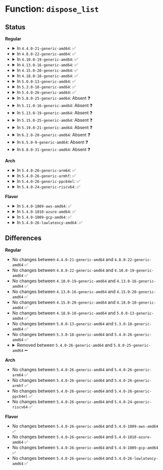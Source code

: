 # Function: <code>dispose_list</code>

## Status
<b>Regular</b>
<ul>
<li>
<details>
<summary>In <code>4.4.0-21-generic-amd64</code>: ✅</summary>

```c
void dispose_list(struct list_head * head)
```

```json
{
  "name": "dispose_list",
  "collision_type": "Unique Static",
  "inline_type": "No",
  "funcs": [
    {
      "addr": 18446744071581105712,
      "name": "dispose_list",
      "external": false,
      "loc": "fs/inode.c:569",
      "file": "fs/inode.c",
      "inline": "seen, unknown",
      "caller_inline": [],
      "caller_func": [
        "fs/inode.c:evict_inodes",
        "fs/inode.c:evict_inodes",
        "fs/inode.c:invalidate_inodes",
        "fs/inode.c:prune_icache_sb"
      ]
    }
  ],
  "symbols": [
    {
      "addr": 18446744071581105712,
      "name": "dispose_list",
      "section": ".text",
      "bind": "STB_LOCAL",
      "size": 71
    }
  ]
}
```
</details>
</li>
<li>
<details>
<summary>In <code>4.8.0-22-generic-amd64</code>: ✅</summary>

```c
void dispose_list(struct list_head * head)
```

```json
{
  "name": "dispose_list",
  "collision_type": "Unique Static",
  "inline_type": "No",
  "funcs": [
    {
      "addr": 18446744071581271408,
      "name": "dispose_list",
      "external": false,
      "loc": "fs/inode.c:578",
      "file": "fs/inode.c",
      "inline": "seen, unknown",
      "caller_inline": [],
      "caller_func": [
        "fs/inode.c:prune_icache_sb",
        "fs/inode.c:invalidate_inodes",
        "fs/inode.c:evict_inodes",
        "fs/inode.c:evict_inodes"
      ]
    }
  ],
  "symbols": [
    {
      "addr": 18446744071581271408,
      "name": "dispose_list",
      "section": ".text",
      "bind": "STB_LOCAL",
      "size": 74
    }
  ]
}
```
</details>
</li>
<li>
<details>
<summary>In <code>4.10.0-19-generic-amd64</code>: ✅</summary>

```c
void dispose_list(struct list_head * head)
```

```json
{
  "name": "dispose_list",
  "collision_type": "Unique Static",
  "inline_type": "No",
  "funcs": [
    {
      "addr": 18446744071581349392,
      "name": "dispose_list",
      "external": false,
      "loc": "fs/inode.c:580",
      "file": "fs/inode.c",
      "inline": "seen, unknown",
      "caller_inline": [],
      "caller_func": [
        "fs/inode.c:prune_icache_sb",
        "fs/inode.c:invalidate_inodes",
        "fs/inode.c:evict_inodes",
        "fs/inode.c:evict_inodes"
      ]
    }
  ],
  "symbols": [
    {
      "addr": 18446744071581349392,
      "name": "dispose_list",
      "section": ".text",
      "bind": "STB_LOCAL",
      "size": 74
    }
  ]
}
```
</details>
</li>
<li>
<details>
<summary>In <code>4.13.0-16-generic-amd64</code>: ✅</summary>

```c
void dispose_list(struct list_head * head)
```

```json
{
  "name": "dispose_list",
  "collision_type": "Unique Static",
  "inline_type": "No",
  "funcs": [
    {
      "addr": 18446744071581404720,
      "name": "dispose_list",
      "external": false,
      "loc": "fs/inode.c:580",
      "file": "fs/inode.c",
      "inline": "seen, unknown",
      "caller_inline": [],
      "caller_func": [
        "fs/inode.c:prune_icache_sb",
        "fs/inode.c:invalidate_inodes",
        "fs/inode.c:evict_inodes",
        "fs/inode.c:evict_inodes"
      ]
    }
  ],
  "symbols": [
    {
      "addr": 18446744071581404720,
      "name": "dispose_list",
      "section": ".text",
      "bind": "STB_LOCAL",
      "size": 75
    }
  ]
}
```
</details>
</li>
<li>
<details>
<summary>In <code>4.15.0-20-generic-amd64</code>: ✅</summary>

```c
void dispose_list(struct list_head * head)
```

```json
{
  "name": "dispose_list",
  "collision_type": "Unique Static",
  "inline_type": "No",
  "funcs": [
    {
      "addr": 18446744071581546336,
      "name": "dispose_list",
      "external": false,
      "loc": "fs/inode.c:580",
      "file": "fs/inode.c",
      "inline": "seen, unknown",
      "caller_inline": [],
      "caller_func": [
        "fs/inode.c:prune_icache_sb",
        "fs/inode.c:invalidate_inodes",
        "fs/inode.c:evict_inodes",
        "fs/inode.c:evict_inodes"
      ]
    }
  ],
  "symbols": [
    {
      "addr": 18446744071581546336,
      "name": "dispose_list",
      "section": ".text",
      "bind": "STB_LOCAL",
      "size": 75
    }
  ]
}
```
</details>
</li>
<li>
<details>
<summary>In <code>4.18.0-10-generic-amd64</code>: ✅</summary>

```c
void dispose_list(struct list_head * head)
```

```json
{
  "name": "dispose_list",
  "collision_type": "Unique Static",
  "inline_type": "No",
  "funcs": [
    {
      "addr": 18446744071581702064,
      "name": "dispose_list",
      "external": false,
      "loc": "fs/inode.c:585",
      "file": "fs/inode.c",
      "inline": "seen, unknown",
      "caller_inline": [],
      "caller_func": [
        "fs/inode.c:prune_icache_sb",
        "fs/inode.c:invalidate_inodes",
        "fs/inode.c:evict_inodes",
        "fs/inode.c:evict_inodes"
      ]
    }
  ],
  "symbols": [
    {
      "addr": 18446744071581702064,
      "name": "dispose_list",
      "section": ".text",
      "bind": "STB_LOCAL",
      "size": 74
    }
  ]
}
```
</details>
</li>
<li>
<details>
<summary>In <code>5.0.0-13-generic-amd64</code>: ✅</summary>

```c
void dispose_list(struct list_head * head)
```

```json
{
  "name": "dispose_list",
  "collision_type": "Unique Static",
  "inline_type": "No",
  "funcs": [
    {
      "addr": 18446744071581788672,
      "name": "dispose_list",
      "external": false,
      "loc": "fs/inode.c:585",
      "file": "fs/inode.c",
      "inline": "seen, unknown",
      "caller_inline": [],
      "caller_func": [
        "fs/inode.c:prune_icache_sb",
        "fs/inode.c:invalidate_inodes",
        "fs/inode.c:evict_inodes",
        "fs/inode.c:evict_inodes"
      ]
    }
  ],
  "symbols": [
    {
      "addr": 18446744071581788672,
      "name": "dispose_list",
      "section": ".text",
      "bind": "STB_LOCAL",
      "size": 74
    }
  ]
}
```
</details>
</li>
<li>
<details>
<summary>In <code>5.3.0-18-generic-amd64</code>: ✅</summary>

```c
void dispose_list(struct list_head * head)
```

```json
{
  "name": "dispose_list",
  "collision_type": "Unique Static",
  "inline_type": "No",
  "funcs": [
    {
      "addr": 18446744071581907216,
      "name": "dispose_list",
      "external": false,
      "loc": "fs/inode.c:598",
      "file": "fs/inode.c",
      "inline": "seen, unknown",
      "caller_inline": [],
      "caller_func": [
        "fs/inode.c:prune_icache_sb",
        "fs/inode.c:invalidate_inodes",
        "fs/inode.c:evict_inodes",
        "fs/inode.c:evict_inodes"
      ]
    }
  ],
  "symbols": [
    {
      "addr": 18446744071581907216,
      "name": "dispose_list",
      "section": ".text",
      "bind": "STB_LOCAL",
      "size": 74
    }
  ]
}
```
</details>
</li>
<li>
<details>
<summary>In <code>5.4.0-26-generic-amd64</code>: ✅</summary>

```c
void dispose_list(struct list_head * head)
```

```json
{
  "name": "dispose_list",
  "collision_type": "Unique Static",
  "inline_type": "No",
  "funcs": [
    {
      "addr": 18446744071581979712,
      "name": "dispose_list",
      "external": false,
      "loc": "fs/inode.c:602",
      "file": "fs/inode.c",
      "inline": "seen, unknown",
      "caller_inline": [],
      "caller_func": [
        "fs/inode.c:prune_icache_sb",
        "fs/inode.c:invalidate_inodes",
        "fs/inode.c:invalidate_inodes",
        "fs/inode.c:evict_inodes",
        "fs/inode.c:evict_inodes"
      ]
    }
  ],
  "symbols": [
    {
      "addr": 18446744071581979712,
      "name": "dispose_list",
      "section": ".text",
      "bind": "STB_LOCAL",
      "size": 74
    }
  ]
}
```
</details>
</li>
<li>
<details>
<summary>In <code>5.8.0-25-generic-amd64</code>: Absent ❓</summary>

```json
{
  "name": "dispose_list",
  "collision_type": "Unique Static",
  "inline_type": "Full",
  "funcs": [
    {
      "addr": 18446744071582218419,
      "name": "dispose_list",
      "external": false,
      "loc": "fs/inode.c:603",
      "file": "fs/inode.c",
      "inline": "not declared, inlined",
      "caller_inline": [
        "fs/inode.c:prune_icache_sb",
        "fs/inode.c:invalidate_inodes",
        "fs/inode.c:invalidate_inodes",
        "fs/inode.c:evict_inodes",
        "fs/inode.c:evict_inodes"
      ],
      "caller_func": []
    }
  ],
  "symbols": []
}
```
</details>
</li>
<li>
<details>
<summary>In <code>5.11.0-16-generic-amd64</code>: Absent ❓</summary>

```json
{
  "name": "dispose_list",
  "collision_type": "Unique Static",
  "inline_type": "Full",
  "funcs": [
    {
      "addr": 18446744071582265843,
      "name": "dispose_list",
      "external": false,
      "loc": "fs/inode.c:602",
      "file": "fs/inode.c",
      "inline": "not declared, inlined",
      "caller_inline": [
        "fs/inode.c:prune_icache_sb",
        "fs/inode.c:invalidate_inodes",
        "fs/inode.c:invalidate_inodes",
        "fs/inode.c:evict_inodes",
        "fs/inode.c:evict_inodes"
      ],
      "caller_func": []
    }
  ],
  "symbols": []
}
```
</details>
</li>
<li>
<details>
<summary>In <code>5.13.0-19-generic-amd64</code>: Absent ❓</summary>

```json
{
  "name": "dispose_list",
  "collision_type": "Unique Static",
  "inline_type": "Full",
  "funcs": [
    {
      "addr": 18446744071582291123,
      "name": "dispose_list",
      "external": false,
      "loc": "fs/inode.c:609",
      "file": "fs/inode.c",
      "inline": "not declared, inlined",
      "caller_inline": [
        "fs/inode.c:prune_icache_sb",
        "fs/inode.c:invalidate_inodes",
        "fs/inode.c:invalidate_inodes",
        "fs/inode.c:evict_inodes",
        "fs/inode.c:evict_inodes"
      ],
      "caller_func": []
    }
  ],
  "symbols": []
}
```
</details>
</li>
<li>
<details>
<summary>In <code>5.15.0-25-generic-amd64</code>: Absent ❓</summary>

```json
{
  "name": "dispose_list",
  "collision_type": "Unique Static",
  "inline_type": "Full",
  "funcs": [
    {
      "addr": 18446744071582609923,
      "name": "dispose_list",
      "external": false,
      "loc": "fs/inode.c:613",
      "file": "fs/inode.c",
      "inline": "not declared, inlined",
      "caller_inline": [
        "fs/inode.c:prune_icache_sb",
        "fs/inode.c:invalidate_inodes",
        "fs/inode.c:invalidate_inodes",
        "fs/inode.c:evict_inodes",
        "fs/inode.c:evict_inodes"
      ],
      "caller_func": []
    }
  ],
  "symbols": []
}
```
</details>
</li>
<li>
<details>
<summary>In <code>5.19.0-21-generic-amd64</code>: Absent ❓</summary>

```json
{
  "name": "dispose_list",
  "collision_type": "Unique Static",
  "inline_type": "Full",
  "funcs": [
    {
      "addr": 18446744071583142673,
      "name": "dispose_list",
      "external": false,
      "loc": "fs/inode.c:690",
      "file": "fs/inode.c",
      "inline": "not declared, inlined",
      "caller_inline": [
        "fs/inode.c:prune_icache_sb",
        "fs/inode.c:invalidate_inodes",
        "fs/inode.c:invalidate_inodes",
        "fs/inode.c:evict_inodes",
        "fs/inode.c:evict_inodes"
      ],
      "caller_func": []
    }
  ],
  "symbols": []
}
```
</details>
</li>
<li>
<details>
<summary>In <code>6.2.0-20-generic-amd64</code>: Absent ❓</summary>

```json
{
  "name": "dispose_list",
  "collision_type": "Unique Static",
  "inline_type": "Full",
  "funcs": [
    {
      "addr": 18446744071583714609,
      "name": "dispose_list",
      "external": false,
      "loc": "fs/inode.c:689",
      "file": "fs/inode.c",
      "inline": "not declared, inlined",
      "caller_inline": [
        "fs/inode.c:prune_icache_sb",
        "fs/inode.c:invalidate_inodes",
        "fs/inode.c:invalidate_inodes",
        "fs/inode.c:evict_inodes",
        "fs/inode.c:evict_inodes"
      ],
      "caller_func": []
    }
  ],
  "symbols": []
}
```
</details>
</li>
<li>
<details>
<summary>In <code>6.5.0-9-generic-amd64</code>: Absent ❓</summary>

```json
{
  "name": "dispose_list",
  "collision_type": "Unique Static",
  "inline_type": "Full",
  "funcs": [
    {
      "addr": 18446744071583932097,
      "name": "dispose_list",
      "external": false,
      "loc": "fs/inode.c:689",
      "file": "fs/inode.c",
      "inline": "not declared, inlined",
      "caller_inline": [
        "fs/inode.c:prune_icache_sb",
        "fs/inode.c:invalidate_inodes",
        "fs/inode.c:invalidate_inodes",
        "fs/inode.c:evict_inodes",
        "fs/inode.c:evict_inodes"
      ],
      "caller_func": []
    }
  ],
  "symbols": []
}
```
</details>
</li>
<li>
<details>
<summary>In <code>6.8.0-31-generic-amd64</code>: Absent ❓</summary>

```json
{
  "name": "dispose_list",
  "collision_type": "Unique Static",
  "inline_type": "Full",
  "funcs": [
    {
      "addr": 18446744071584138817,
      "name": "dispose_list",
      "external": false,
      "loc": "fs/inode.c:690",
      "file": "fs/inode.c",
      "inline": "not declared, inlined",
      "caller_inline": [
        "fs/inode.c:prune_icache_sb",
        "fs/inode.c:invalidate_inodes",
        "fs/inode.c:invalidate_inodes",
        "fs/inode.c:evict_inodes",
        "fs/inode.c:evict_inodes"
      ],
      "caller_func": []
    }
  ],
  "symbols": []
}
```
</details>
</li>
</ul>
<b>Arch</b>
<ul>
<li>
<details>
<summary>In <code>5.4.0-26-generic-arm64</code>: ✅</summary>

```c
void dispose_list(struct list_head * head)
```

```json
{
  "name": "dispose_list",
  "collision_type": "Unique Static",
  "inline_type": "No",
  "funcs": [
    {
      "addr": 18446603336493489808,
      "name": "dispose_list",
      "external": false,
      "loc": "fs/inode.c:602",
      "file": "fs/inode.c",
      "inline": "seen, unknown",
      "caller_inline": [],
      "caller_func": [
        "fs/inode.c:prune_icache_sb",
        "fs/inode.c:invalidate_inodes",
        "fs/inode.c:invalidate_inodes",
        "fs/inode.c:evict_inodes",
        "fs/inode.c:evict_inodes"
      ]
    }
  ],
  "symbols": [
    {
      "addr": 18446603336493489808,
      "name": "dispose_list",
      "section": ".text",
      "bind": "STB_LOCAL",
      "size": 100
    }
  ]
}
```
</details>
</li>
<li>
<details>
<summary>In <code>5.4.0-26-generic-armhf</code>: ✅</summary>

```c
void dispose_list(struct list_head * head)
```

```json
{
  "name": "dispose_list",
  "collision_type": "Unique Static",
  "inline_type": "No",
  "funcs": [
    {
      "addr": 3227050100,
      "name": "dispose_list",
      "external": false,
      "loc": "fs/inode.c:602",
      "file": "fs/inode.c",
      "inline": "seen, unknown",
      "caller_inline": [],
      "caller_func": [
        "fs/inode.c:prune_icache_sb",
        "fs/inode.c:invalidate_inodes",
        "fs/inode.c:invalidate_inodes",
        "fs/inode.c:evict_inodes",
        "fs/inode.c:evict_inodes"
      ]
    }
  ],
  "symbols": [
    {
      "addr": 3227050100,
      "name": "dispose_list",
      "section": ".text",
      "bind": "STB_LOCAL",
      "size": 88
    }
  ]
}
```
</details>
</li>
<li>
<details>
<summary>In <code>5.4.0-26-generic-ppc64el</code>: ✅</summary>

```c
void dispose_list(struct list_head * head)
```

```json
{
  "name": "dispose_list",
  "collision_type": "Unique Static",
  "inline_type": "No",
  "funcs": [
    {
      "addr": 13835058055287049984,
      "name": "dispose_list",
      "external": false,
      "loc": "fs/inode.c:602",
      "file": "fs/inode.c",
      "inline": "seen, unknown",
      "caller_inline": [],
      "caller_func": [
        "fs/inode.c:prune_icache_sb",
        "fs/inode.c:invalidate_inodes",
        "fs/inode.c:invalidate_inodes",
        "fs/inode.c:evict_inodes",
        "fs/inode.c:evict_inodes"
      ]
    }
  ],
  "symbols": [
    {
      "addr": 13835058055287049984,
      "name": "dispose_list",
      "section": ".text",
      "bind": "STB_LOCAL",
      "size": 124
    }
  ]
}
```
</details>
</li>
<li>
<details>
<summary>In <code>5.4.0-24-generic-riscv64</code>: ✅</summary>

```c
void dispose_list(struct list_head * head)
```

```json
{
  "name": "dispose_list",
  "collision_type": "Unique Static",
  "inline_type": "No",
  "funcs": [
    {
      "addr": 18446743936273164114,
      "name": "dispose_list",
      "external": false,
      "loc": "fs/inode.c:602",
      "file": "fs/inode.c",
      "inline": "seen, unknown",
      "caller_inline": [],
      "caller_func": [
        "fs/inode.c:prune_icache_sb",
        "fs/inode.c:invalidate_inodes",
        "fs/inode.c:invalidate_inodes",
        "fs/inode.c:evict_inodes",
        "fs/inode.c:evict_inodes"
      ]
    }
  ],
  "symbols": [
    {
      "addr": 18446743936273164114,
      "name": "dispose_list",
      "section": ".text",
      "bind": "STB_LOCAL",
      "size": 78
    }
  ]
}
```
</details>
</li>
</ul>
<b>Flavor</b>
<ul>
<li>
<details>
<summary>In <code>5.4.0-1009-aws-amd64</code>: ✅</summary>

```c
void dispose_list(struct list_head * head)
```

```json
{
  "name": "dispose_list",
  "collision_type": "Unique Static",
  "inline_type": "No",
  "funcs": [
    {
      "addr": 18446744071581948448,
      "name": "dispose_list",
      "external": false,
      "loc": "fs/inode.c:602",
      "file": "fs/inode.c",
      "inline": "seen, unknown",
      "caller_inline": [],
      "caller_func": [
        "fs/inode.c:prune_icache_sb",
        "fs/inode.c:invalidate_inodes",
        "fs/inode.c:invalidate_inodes",
        "fs/inode.c:evict_inodes",
        "fs/inode.c:evict_inodes"
      ]
    }
  ],
  "symbols": [
    {
      "addr": 18446744071581948448,
      "name": "dispose_list",
      "section": ".text",
      "bind": "STB_LOCAL",
      "size": 74
    }
  ]
}
```
</details>
</li>
<li>
<details>
<summary>In <code>5.4.0-1010-azure-amd64</code>: ✅</summary>

```c
void dispose_list(struct list_head * head)
```

```json
{
  "name": "dispose_list",
  "collision_type": "Unique Static",
  "inline_type": "No",
  "funcs": [
    {
      "addr": 18446744071581886016,
      "name": "dispose_list",
      "external": false,
      "loc": "fs/inode.c:602",
      "file": "fs/inode.c",
      "inline": "seen, unknown",
      "caller_inline": [],
      "caller_func": [
        "fs/inode.c:prune_icache_sb",
        "fs/inode.c:invalidate_inodes",
        "fs/inode.c:invalidate_inodes",
        "fs/inode.c:evict_inodes",
        "fs/inode.c:evict_inodes"
      ]
    }
  ],
  "symbols": [
    {
      "addr": 18446744071581886016,
      "name": "dispose_list",
      "section": ".text",
      "bind": "STB_LOCAL",
      "size": 74
    }
  ]
}
```
</details>
</li>
<li>
<details>
<summary>In <code>5.4.0-1009-gcp-amd64</code>: ✅</summary>

```c
void dispose_list(struct list_head * head)
```

```json
{
  "name": "dispose_list",
  "collision_type": "Unique Static",
  "inline_type": "No",
  "funcs": [
    {
      "addr": 18446744071581939760,
      "name": "dispose_list",
      "external": false,
      "loc": "fs/inode.c:602",
      "file": "fs/inode.c",
      "inline": "seen, unknown",
      "caller_inline": [],
      "caller_func": [
        "fs/inode.c:prune_icache_sb",
        "fs/inode.c:invalidate_inodes",
        "fs/inode.c:invalidate_inodes",
        "fs/inode.c:evict_inodes",
        "fs/inode.c:evict_inodes"
      ]
    }
  ],
  "symbols": [
    {
      "addr": 18446744071581939760,
      "name": "dispose_list",
      "section": ".text",
      "bind": "STB_LOCAL",
      "size": 74
    }
  ]
}
```
</details>
</li>
<li>
<details>
<summary>In <code>5.4.0-26-lowlatency-amd64</code>: ✅</summary>

```c
void dispose_list(struct list_head * head)
```

```json
{
  "name": "dispose_list",
  "collision_type": "Unique Static",
  "inline_type": "No",
  "funcs": [
    {
      "addr": 18446744071582010464,
      "name": "dispose_list",
      "external": false,
      "loc": "fs/inode.c:602",
      "file": "fs/inode.c",
      "inline": "seen, unknown",
      "caller_inline": [],
      "caller_func": [
        "fs/inode.c:prune_icache_sb",
        "fs/inode.c:invalidate_inodes",
        "fs/inode.c:invalidate_inodes",
        "fs/inode.c:evict_inodes",
        "fs/inode.c:evict_inodes"
      ]
    }
  ],
  "symbols": [
    {
      "addr": 18446744071582010464,
      "name": "dispose_list",
      "section": ".text",
      "bind": "STB_LOCAL",
      "size": 69
    }
  ]
}
```
</details>
</li>
</ul>

## Differences
<b>Regular</b>
<ul>
<li>
No changes between <code>4.4.0-21-generic-amd64</code> and <code>4.8.0-22-generic-amd64</code> ✅
</li>
<li>
No changes between <code>4.8.0-22-generic-amd64</code> and <code>4.10.0-19-generic-amd64</code> ✅
</li>
<li>
No changes between <code>4.10.0-19-generic-amd64</code> and <code>4.13.0-16-generic-amd64</code> ✅
</li>
<li>
No changes between <code>4.13.0-16-generic-amd64</code> and <code>4.15.0-20-generic-amd64</code> ✅
</li>
<li>
No changes between <code>4.15.0-20-generic-amd64</code> and <code>4.18.0-10-generic-amd64</code> ✅
</li>
<li>
No changes between <code>4.18.0-10-generic-amd64</code> and <code>5.0.0-13-generic-amd64</code> ✅
</li>
<li>
No changes between <code>5.0.0-13-generic-amd64</code> and <code>5.3.0-18-generic-amd64</code> ✅
</li>
<li>
No changes between <code>5.3.0-18-generic-amd64</code> and <code>5.4.0-26-generic-amd64</code> ✅
</li>
<li>
<details>
<summary>Removed between <code>5.4.0-26-generic-amd64</code> and <code>5.8.0-25-generic-amd64</code> ➖</summary>

```c
void dispose_list(struct list_head * head)
```
</details>
</li>
</ul>
<b>Arch</b>
<ul>
<li>
No changes between <code>5.4.0-26-generic-amd64</code> and <code>5.4.0-26-generic-arm64</code> ✅
</li>
<li>
No changes between <code>5.4.0-26-generic-amd64</code> and <code>5.4.0-26-generic-armhf</code> ✅
</li>
<li>
No changes between <code>5.4.0-26-generic-amd64</code> and <code>5.4.0-26-generic-ppc64el</code> ✅
</li>
<li>
No changes between <code>5.4.0-26-generic-amd64</code> and <code>5.4.0-24-generic-riscv64</code> ✅
</li>
</ul>
<b>Flavor</b>
<ul>
<li>
No changes between <code>5.4.0-26-generic-amd64</code> and <code>5.4.0-1009-aws-amd64</code> ✅
</li>
<li>
No changes between <code>5.4.0-26-generic-amd64</code> and <code>5.4.0-1010-azure-amd64</code> ✅
</li>
<li>
No changes between <code>5.4.0-26-generic-amd64</code> and <code>5.4.0-1009-gcp-amd64</code> ✅
</li>
<li>
No changes between <code>5.4.0-26-generic-amd64</code> and <code>5.4.0-26-lowlatency-amd64</code> ✅
</li>
</ul>
